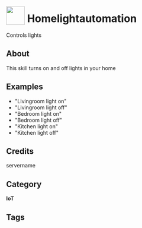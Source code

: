 # <img src="https://raw.githack.com/FortAwesome/Font-Awesome/master/svgs/solid/lightbulb.svg" card_color="#FEE255" width="50" height="50" style="vertical-align:bottom"/> Homelightautomation
Controls lights

## About
This skill turns on and off lights in your home

## Examples
* "Livingroom light on"
* "Livingroom light off"
* "Bedroom light on"
* "Bedroom light off"
* "Kitchen light on"
* "Kitchen light off"

## Credits
servername

## Category
**IoT**

## Tags

